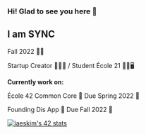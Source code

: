 ### Hi! Glad to see you here 👋 
## I am SYNC

Fall 2022 🛫🗽

Startup Creator 🧑‍🎨📱 / Student École 21 👨‍🎓🖥

**Currently work on:**

École 42 Common Core 🔘 Due Spring 2022 📆

Founding Dis App 🔘 Due Fall 2022 📆


[![jaeskim's 42 stats](https://badge42.herokuapp.com/api/stats/mclown?privacyName=true)](https://github.com/JaeSeoKim/badge42)

<!--
**Mitya-Avadyaev/Mitya-Avadyaev** is a ✨ _special_ ✨ repository because its `README.md` (this file) appears on your GitHub profile.

Here are some ideas to get you started:

- 🔭 I’m currently working on ...
- 🌱 I’m currently learning ...
- 👯 I’m looking to collaborate on ...
- 🤔 I’m looking for help with ...
- 💬 Ask me about ...
- 📫 How to reach me: ...
- 😄 Pronouns: ...
- ⚡ Fun fact: ...
-->
